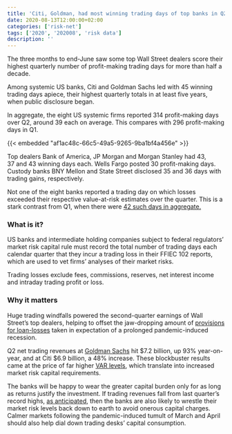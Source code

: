 ```yaml
---
title: 'Citi, Goldman, had most winning trading days of top banks in Q2'
date: 2020-08-13T12:00:00+02:00
categories: ['risk-net']
tags: ['2020', '202008', 'risk data']
description: ''
---
```


The three months to end-June saw some top Wall Street dealers score their highest quarterly number of profit-making trading days for more than half a decade.

Among systemic US banks, Citi and Goldman Sachs led with 45 winning trading days apiece, their highest quarterly totals in at least five years, when public disclosure began.

In aggregate, the eight US systemic firms reported 314 profit-making days over Q2, around 39 each on average. This compares with 296 profit-making days in Q1.

{{< embedded "af1ac48c-66c5-49a5-9265-9ba1bf4a456e" >}}

Top dealers Bank of America, JP Morgan and Morgan Stanley had 43, 37 and 43 winning days each. Wells Fargo posted 30 profit-making days. Custody banks BNY Mellon and State Street disclosed 35 and 36 days with trading gains, respectively.

Not one of the eight banks reported a trading day on which losses exceeded their respective value-at-risk estimates over the quarter. This is a stark contrast from Q1, when there were [42 such days in aggregate.](https://www.risk.net/risk-quantum/7545611/systemic-us-banks-incurred-42-var-breaches-in-q1)

### What is it? 

US banks and intermediate holding companies subject to federal regulators’ market risk capital rule must record the total number of trading days each calendar quarter that they incur a trading loss in their FFIEC 102 reports, which are used to vet firms’ analyses of their market risks.

Trading losses exclude fees, commissions, reserves, net interest income and intraday trading profit or loss.

### Why it matters

Huge trading windfalls powered the second-quarter earnings of Wall Street’s top dealers, helping to offset the jaw-dropping amount of [provisions for loan-losses](https://www.risk.net/risk-quantum/7656216/systemic-us-banks-put-aside-35bn-for-credit-losses-in-q2) taken in expectation of a prolonged pandemic-induced recession.

Q2 net trading revenues at [Goldman Sachs](https://www.risk.net/risk-quantum/7666226/goldman-breached-var-limit-16-times-in-h1) hit $7.2 billion, up 93% year-on-year, and at Citi $6.9 billion, a 48% increase. These blockbuster results came at the price of far higher [VAR levels](https://www.risk.net/risk-quantum/7656221/trading-risks-lurched-higher-at-top-us-dealers-in-q2), which translate into increased market risk capital requirements.

The banks will be happy to wear the greater capital burden only for as long as returns justify the investment. If trading revenues fall from last quarter’s record highs, [as anticipated](https://www.risk.net/risk-quantum/7655021/var-doubles-at-jp-morgan-in-q2), then the banks are also likely to wrestle their market risk levels back down to earth to avoid onerous capital charges. Calmer markets following the pandemic-induced tumult of March and April should also help dial down trading desks’ capital consumption.

